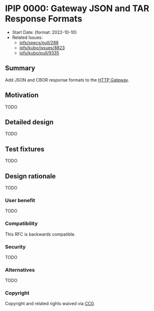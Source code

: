 # IPIP 0000: Gateway JSON and TAR Response Formats

- Start Date: (format: 2022-10-10)
- Related Issues:
  - [ipfs/specs/pull/288](https://github.com/ipfs/specs/pull/288)
  - [ipfs/kubo/issues/8823](https://github.com/ipfs/kubo/issues/8823)
  - [ipfs/kubo/pull/9335](https://github.com/ipfs/kubo/pull/9335)

## Summary

Add JSON and CBOR response formats to the [HTTP Gateway](../http-gateways/).

## Motivation

TODO

## Detailed design

TODO

## Test fixtures

TODO

## Design rationale

TODO

### User benefit

TODO

### Compatibility

This RFC is backwards compatible.

### Security

TODO

### Alternatives

TODO

### Copyright

Copyright and related rights waived via [CC0](https://creativecommons.org/publicdomain/zero/1.0/).